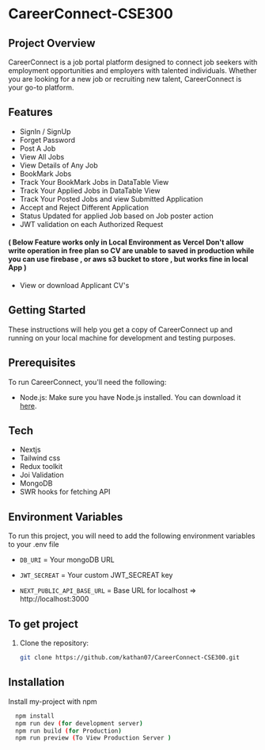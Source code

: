 # CareerConnect-CSE300

## Project Overview

CareerConnect is a job portal platform designed to connect job seekers with employment opportunities and employers with talented individuals. Whether you are looking for a new job or recruiting new talent, CareerConnect is your go-to platform.

## Features

- SignIn / SignUp
- Forget Password
- Post A Job
- View  All Jobs
- View Details of Any Job
- BookMark Jobs
- Track Your BookMark Jobs in DataTable View
- Track Your Applied Jobs in DataTable View 
- Track Your Posted Jobs and view Submitted Application 
- Accept and Reject Different Application 
- Status Updated for applied Job based on Job poster action 
- JWT validation on each Authorized Request 
#### ( Below Feature works only in Local Environment as Vercel Don't allow write operation in free plan so CV are unable to saved in production while you can use firebase , or aws s3 bucket to store , but works fine in local App ) 
- View or download Applicant CV's 

## Getting Started

These instructions will help you get a copy of CareerConnect up and running on your local machine for development and testing purposes.

## Prerequisites

To run CareerConnect, you'll need the following:

- Node.js: Make sure you have Node.js installed. You can download it [here](https://nodejs.org/).

## Tech

- Nextjs
- Tailwind css
- Redux toolkit
- Joi Validation
- MongoDB
- SWR hooks for fetching API


## Environment Variables

To run this project, you will need to add the following environment variables to your .env file

- `DB_URI` = Your mongoDB URL

- `JWT_SECREAT` = Your custom JWT_SECREAT key

- `NEXT_PUBLIC_API_BASE_URL` =  Base URL for localhost  => http://localhost:3000


## To get project

1. Clone the repository:

   ```bash
   git clone https://github.com/kathan07/CareerConnect-CSE300.git


## Installation

Install my-project with npm

```bash
  npm install
  npm run dev (for development server)
  npm run build (for Production)
  npm run preview (To View Production Server )
```